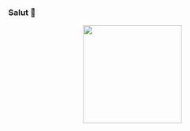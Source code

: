 ### Salut 👋

<p align="center">
  <img src="https://github.com/0dayNinja/0dayNinja/blob/main/APKI.gif" width=200>
    <br>
  <br>

</p>

<!--
**kunalpatz/kunalpatz** is a ✨ _special_ ✨ repository because its `README.md` (this file) appears on your GitHub profile.

Here are some ideas to get you started:

- 🔭 I’m currently working on ...
- 🌱 I’m currently learning ...
- 👯 I’m looking to collaborate on ...
- 🤔 I’m looking for help with ...
- 💬 Ask me about ...
- 📫 How to reach me: ...
- 😄 Pronouns: ...
- ⚡ Fun fact: ...
-->

